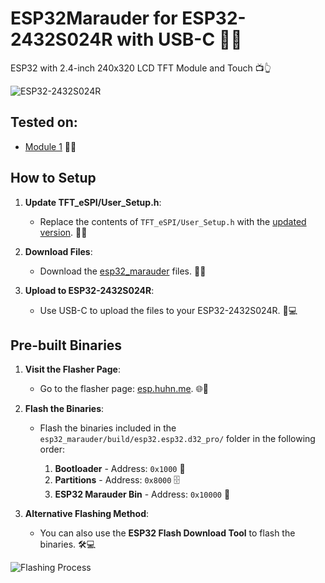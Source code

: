 # ESP32Marauder for ESP32-2432S024R with USB-C 🚀✨

ESP32 with 2.4-inch 240x320 LCD TFT Module and Touch 📺👆

![ESP32-2432S024R](https://github.com/b00mekk/ESP32-Marauder-ESP32-2432S024R/blob/main/ESP32-Arduino-LVGL-WIFI-Bluetooth-Development-Board-2-4-240-320-Smart-Display-Screen-2-4inch.jpg_.png?raw=true)

## Tested on:
- [Module 1](https://s.click.aliexpress.com/e/_DD5uQKp) 🛒🌟

## How to Setup

1. **Update TFT_eSPI/User_Setup.h**:
   - Replace the contents of `TFT_eSPI/User_Setup.h` with the [updated version](https://github.com/b00mekk/ESP32-Marauder-ESP32-2432S024R/blob/main/User_Setup.h). 📄🔄

2. **Download Files**:
   - Download the [esp32_marauder](https://github.com/b00mekk/ESP32-Marauder-ESP32-2432S024R/tree/main/esp32_marauder) files. 📁💾

3. **Upload to ESP32-2432S024R**:
   - Use USB-C to upload the files to your ESP32-2432S024R. 🔌💻

## Pre-built Binaries

1. **Visit the Flasher Page**:
   - Go to the flasher page: [esp.huhn.me](https://esp.huhn.me/). 🌐🔗

2. **Flash the Binaries**:
   - Flash the binaries included in the `esp32_marauder/build/esp32.esp32.d32_pro/` folder in the following order:

     1. **Bootloader** - Address: `0x1000` 🔑
     2. **Partitions** - Address: `0x8000` 🗄️
     3. **ESP32 Marauder Bin** - Address: `0x10000` 💽

3. **Alternative Flashing Method**:
   - You can also use the **ESP32 Flash Download Tool** to flash the binaries. 🛠️💻

![Flashing Process](https://github.com/user-attachments/assets/b1dead25-7606-485b-9831-5a0921b3bc0e)
